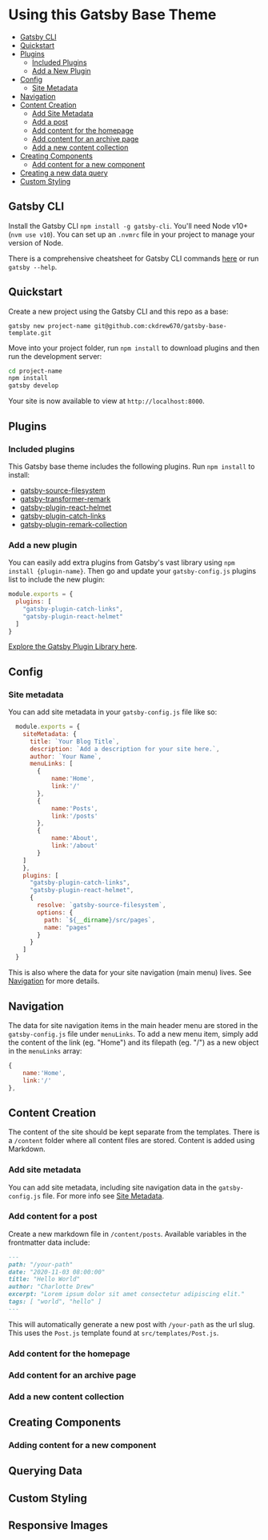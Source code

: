 # Using this Gatsby Base Theme

<!-- TOC -->

- [Gatsby CLI](#gatsby-cli)
- [Quickstart](#quickstart)
- [Plugins](#plugins)
    - [Included Plugins](#included-plugins)
    - [Add a New Plugin](#add-a-new-plugin)
- [Config](#config)
    - [Site Metadata](#site-metadata)
- [Navigation](#navigation)
- [Content Creation](#content-creation)
    - [Add Site Metadata](#add-site-metadata)
    - [Add a post](#add-content-for-a-post)
    - [Add content for the homepage](#add-content-for-the-homepage)
    - [Add content for an archive page](#add-content-for-an-archive-page)
    - [Add a new content collection](#add-a-new-content-collection)
- [Creating Components](#creating-components)
    - [Add content for a new component](#adding-content-for-a-new-component)
- [Creating a new data query](#creating-a-new-data-query)
- [Custom Styling](#custom-styling)

<!-- END TOC -->

## Gatsby CLI

Install the Gatsby CLI `npm install -g gatsby-cli`. You'll need Node v10+ (`nvm use v10`). You can set up an `.nvmrc` file in your project to manage your version of Node.

There is a comprehensive cheatsheet for Gatsby CLI commands [here](https://www.gatsbyjs.com/docs/cheat-sheet/) or run `gatsby --help`.

## Quickstart

Create a new project using the Gatsby CLI and this repo as a base:

`gatsby new project-name git@github.com:ckdrew670/gatsby-base-template.git`

Move into your project folder, run `npm install` to download plugins and then run the development server:

```bash
cd project-name
npm install
gatsby develop
```

Your site is now available to view at `http://localhost:8000`.

## Plugins

### Included plugins

This Gatsby base theme includes the following plugins. Run `npm install` to install:

* [gatsby-source-filesystem](https://www.gatsbyjs.com/plugins/gatsby-source-filesystem/?=source-file)
* [gatsby-transformer-remark](https://www.gatsbyjs.com/plugins/gatsby-transformer-remark/)
* [gatsby-plugin-react-helmet](https://www.gatsbyjs.com/plugins/gatsby-plugin-react-helmet/)
* [gatsby-plugin-catch-links](https://www.gatsbyjs.com/plugins/gatsby-plugin-catch-links/)
* [gatsby-plugin-remark-collection](https://www.gatsbyjs.com/plugins/gatsby-plugin-remark-collection/?=gatsby-pluginremark)

### Add a new plugin

You can easily add extra plugins from Gatsby's vast library using `npm install {plugin-name}`. Then go and update your `gatsby-config.js` plugins list to include the new plugin:

```js
module.exports = {
  plugins: [
    "gatsby-plugin-catch-links",
    "gatsby-plugin-react-helmet"
  ]
}
```

[Explore the Gatsby Plugin Library here](https://www.gatsbyjs.com/plugins/).

## Config

### Site metadata

You can add site metadata in your `gatsby-config.js` file like so:

```js
  module.exports = {
    siteMetadata: {
      title: `Your Blog Title`,
      description: `Add a description for your site here.`,
      author: `Your Name`,
      menuLinks: [
        {
            name:'Home',
            link:'/'
        },
        {
            name:'Posts',
            link:'/posts'
        },
        {
            name:'About',
            link:'/about'
        }
    ]
    },
    plugins: [
      "gatsby-plugin-catch-links",
      "gatsby-plugin-react-helmet",
      {
        resolve: `gatsby-source-filesystem`,
        options: {
          path: `${__dirname}/src/pages`,
          name: "pages"
        }
      }
    ]
  }
```

This is also where the data for your site navigation (main menu) lives. See [Navigation](#navigation) for more details.

## Navigation

The data for site navigation items in the main header menu are stored in the `gatsby-config.js` file under `menuLinks`. To add a new menu item, simply add the content of the link (eg. "Home") and its filepath (eg. "/") as a new object in the `menuLinks` array:

```js
{
    name:'Home',
    link:'/'
},
```

## Content Creation

The content of the site should be kept separate from the templates. There is a `/content` folder where all content files are stored. Content is added using Markdown.

### Add site metadata

You can add site metadata, including site navigation data in the `gatsby-config.js` file. For more info see [Site Metadata](#site-metadata).

### Add content for a post

Create a new markdown file in `/content/posts`. Available variables in the frontmatter data include:

```md
---
path: "/your-path"
date: "2020-11-03 08:00:00"
title: "Hello World"
author: "Charlotte Drew"
excerpt: "Lorem ipsum dolor sit amet consectetur adipiscing elit."
tags: [ "world", "hello" ]
---
```

This will automatically generate a new post with `/your-path` as the url slug. This uses the `Post.js` template found at `src/templates/Post.js`.

### Add content for the homepage
### Add content for an archive page
### Add a new content collection
## Creating Components 
### Adding content for a new component
## Querying Data
## Custom Styling
## Responsive Images
